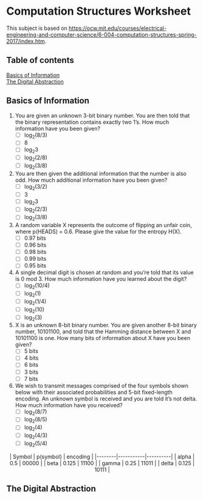 # Computation Structures Worksheet

This subject is based on https://ocw.mit.edu/courses/electrical-engineering-and-computer-science/6-004-computation-structures-spring-2017/index.htm.

## Table of contents
[Basics of Information](#basics-of-information)  
[The Digital Abstraction](#the-digital-abstraction)  


## Basics of Information

1. You are given an unknown 3-bit binary number. You are then told that the binary representation contains exactly two 1’s. How much information have you been given?   
    - [ ] log<sub>2</sub>(8/3)
    - [ ] 8
    - [ ] log<sub>2</sub>3
    - [ ] log<sub>2</sub>(2/8)
    - [ ] log<sub>2</sub>(3/8)

2. You are then given the additional information that the number is also odd. How much additional information have you been given? 
    - [ ] log<sub>2</sub>(3/2)
    - [ ] 3
    - [ ] log<sub>2</sub>3
    - [ ] log<sub>2</sub>(2/3)
    - [ ] log<sub>2</sub>(3/8)

3. A random variable X represents the outcome of flipping an unfair coin, where p(HEADS) = 0.6. Please give the value for the entropy H(X).
    - [ ] 0.97 bits
    - [ ] 0.96 bits
    - [ ] 0.98 bits
    - [ ] 0.99 bits
    - [ ] 0.95 bits

4. A single decimal digit is chosen at random and you’re told that its value is 0 mod 3. How much information have you learned about the digit?
    - [ ] log<sub>2</sub>(10/4)
    - [ ] log<sub>2</sub>(1)
    - [ ] log<sub>2</sub>(1/4)
    - [ ] log<sub>2</sub>(10)
    - [ ] log<sub>2</sub>(3)

5. X is an unknown 8-bit binary number. You are given another 8-bit binary number, 10101100, and told that the Hamming distance between X and 10101100 is one. How many bits of information about X have you been given?
    - [ ] 5 bits
    - [ ] 4 bits
    - [ ] 6 bits
    - [ ] 3 bits
    - [ ] 7 bits

6. We wish to transmit messages comprised of the four symbols shown below with their associated probabilities and 5-bit fixed-length encoding. An unknown symbol is received and you are told it’s not delta. How much information have you received?
    - [ ] log<sub>2</sub>(8/7)
    - [ ] log<sub>2</sub>(8/5)
    - [ ] log<sub>2</sub>(4)
    - [ ] log<sub>2</sub>(4/3)
    - [ ] log<sub>2</sub>(5/4)

<center>
| Symbol | p(symbol) | encoding |
|--------|-----------|----------|
| alpha  | 0.5       | 00000    |
| beta   | 0.125     | 11100    |
| gamma  | 0.25      | 11011    |
| delta  | 0.125     | 10111    |
</center>


## The Digital Abstraction

